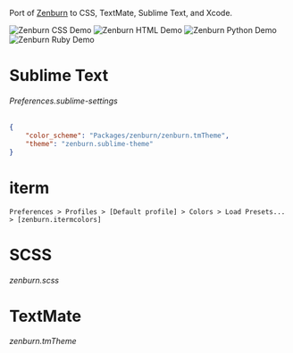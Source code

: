 Port of [Zenburn](http://slinky.imukuppi.org/zenburnpage/) to CSS, TextMate,
Sublime Text, and Xcode.

![Zenburn CSS Demo](http://colinta.com/static/image/zenburn/css.png "Zenburn CSS Demo")
![Zenburn HTML Demo](http://colinta.com/static/image/zenburn/html.png "Zenburn HTML Demo")
![Zenburn Python Demo](http://colinta.com/static/image/zenburn/python.png "Zenburn Python Demo")
![Zenburn Ruby Demo](http://colinta.com/static/image/zenburn/ruby.png "Zenburn Ruby Demo")

# Sublime Text

###### Preferences.sublime-settings
```json
{
    "color_scheme": "Packages/zenburn/zenburn.tmTheme",
    "theme": "zenburn.sublime-theme"
}
```

# iterm

`Preferences > Profiles > [Default profile] > Colors > Load Presets... > [zenburn.itermcolors]`

# SCSS

###### zenburn.scss

# TextMate

###### zenburn.tmTheme
